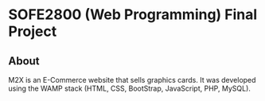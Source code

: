 # SOFE2800 (Web Programming) Final Project
## About
M2X is an E-Commerce website that sells graphics cards. It was developed using the WAMP stack (HTML, CSS, BootStrap, JavaScript, PHP, MySQL).   
